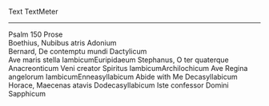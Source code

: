 Text                            TextMeter               
-----------------------------   ----------------------  
Psalm 150                        Prose                   
Boethius, Nubibus atris          Adonium                 
Bernard, De contemptu mundi      Dactylicum              
Ave maris stella                 IambicumEuripidaeum
Stephanus, O ter quaterque       Anacreonticum
Veni creator Spiritus            IambicumArchilochicum
Ave Regina angelorum             IambicumEnneasyllabicum
Abide with Me                    Decasyllabicum
Horace, Maecenas atavis          Dodecasyllabicum 
Iste confessor Domini            Sapphicum
